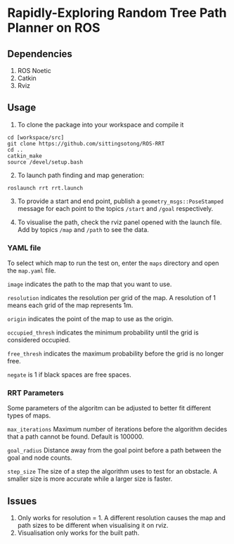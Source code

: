 # Rapidly-Exploring Random Tree Path Planner on ROS

## Dependencies 
1. ROS Noetic
2. Catkin
3. Rviz


## Usage 
1. To clone the package into your workspace and compile it

```
cd [workspace/src]
git clone https://github.com/sittingsotong/ROS-RRT
cd ..
catkin_make
source /devel/setup.bash
```

2. To launch path finding and map generation:
```
roslaunch rrt rrt.launch
```

3. To provide a start and end point, publish a ```geometry_msgs::PoseStamped``` message for each point to the topics ```/start``` and ```/goal``` respectively.

4. To visualise the path, check the rviz panel opened with the launch file. Add by topics ```/map``` and ```/path``` to see the data.



### YAML file
To select which map to run the test on, enter the ```maps``` directory and open the ```map.yaml``` file. 

```image``` indicates the path to the map that you want to use.

```resolution``` indicates the resolution per grid of the map. A resolution of 1 means each grid of the map represents 1m.

```origin``` indicates the point of the map to use as the origin.

```occupied_thresh``` indicates the minimum probability until the grid is considered occupied.

```free_thresh``` indicates the maximum probability before the grid is no longer free.

```negate``` is 1 if black spaces are free spaces.



### RRT Parameters 
Some parameters of the algoritm can be adjusted to better fit different types of maps. 

```max_iterations``` Maximum number of iterations before the algorithm decides that a path cannot be found. Default is 100000.

```goal_radius``` Distance away from the goal point before a path between the goal and node counts.

```step_size``` The size of a step the algorithm uses to test for an obstacle. A smaller size is more accurate while a larger size is faster.


## Issues 
1. Only works for resolution = 1. A different resolution causes the map and path sizes to be different when visualising it on rviz.
2. Visualisation only works for the built path.